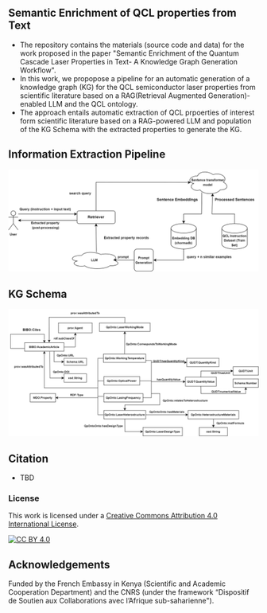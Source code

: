 ## Semantic Enrichment of QCL properties from Text
* The repository contains the materials (source code and data) for the work proposed in the paper "Semantic Enrichment of the Quantum Cascade Laser Properties in Text- A  Knowledge Graph Generation Workflow". 
* In this work, we propopose a pipeline for an automatic generation of a knowledge graph (KG) for the QCL semiconductor laser properties from scientific literature based on a RAG(Retrieval Augmented Generation)-enabled LLM and the QCL ontology.
* The approach entails automatic extraction of QCL prpoerties of interest form scientific literature based on a RAG-powered LLM  and population of the KG Schema with the extracted properties to generate the KG.

## Information Extraction Pipeline
![entities](Images/RAG_Pipeline.png "RAG")
## KG Schema
![entities](Images/qKG.png "KG Schema")
## Citation
* TBD
### License
This work is licensed under a [Creative Commons Attribution 4.0 International
License](http://creativecommons.org/licenses/by/4.0/).

[![CC BY 4.0](https://i.creativecommons.org/l/by/4.0/88x31.png)](http://creativecommons.org/licenses/by/4.0/)
## Acknowledgements
Funded by the French Embassy in Kenya (Scientific and Academic Cooperation Department) and the CNRS (under the framework “Dispositif de Soutien aux Collaborations avec l’Afrique sub-saharienne").
